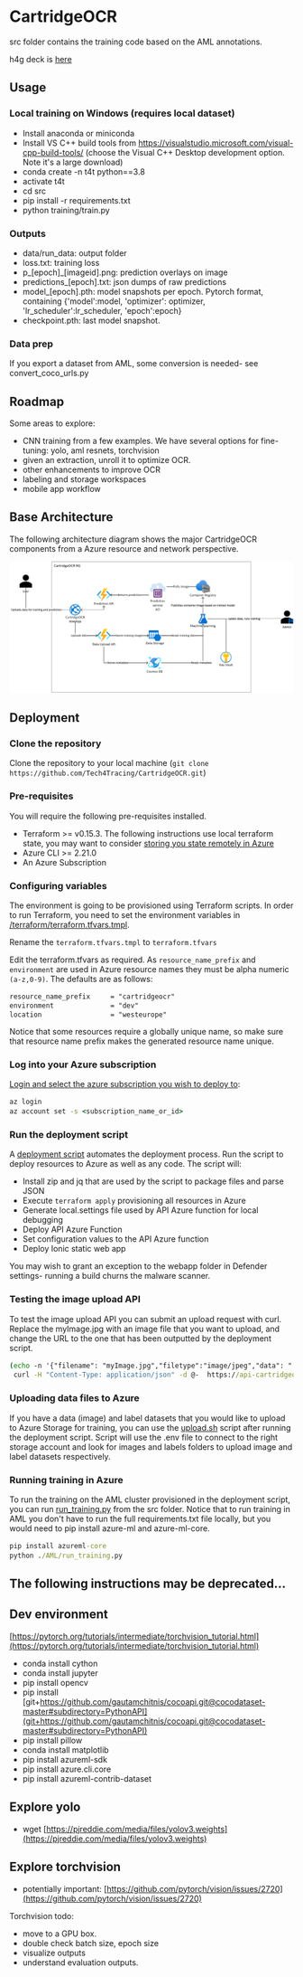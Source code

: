 # CartridgeOCR

src folder contains the training code based on the AML annotations.

h4g deck is [here](https://1drv.ms/p/s!Aq_TlvfieKvqu8t5DYBMbiD91PxE6Q?e=STaglB)

## Usage

### Local training on Windows (requires local dataset)

- Install anaconda or miniconda
- Install VS C++ build tools from https://visualstudio.microsoft.com/visual-cpp-build-tools/ (choose the Visual C++ Desktop development option. Note it's a large download)
- conda create -n t4t python==3.8
- activate t4t
- cd src
- pip install -r requirements.txt
- python training/train.py

### Outputs

- data/run_data: output folder
- loss.txt: training loss
- p_[epoch]_[imageid].png: prediction overlays on image
- predictions_[epoch].txt: json dumps of raw predictions
- model_[epoch].pth: model snapshots per epoch. Pytorch format, containing {'model':model, 'optimizer': optimizer, 'lr_scheduler':lr_scheduler, 'epoch':epoch}
- checkpoint.pth: last model snapshot.

### Data prep

If you export a dataset from AML, some conversion is needed- see convert_coco_urls.py

## Roadmap

Some areas to explore:

- CNN training from a few examples.  We have several options for fine-tuning: yolo, aml resnets, torchvision
- given an extraction, unroll it to optimize OCR.
- other enhancements to improve OCR
- labeling and storage workspaces
- mobile app workflow

## Base Architecture

The following architecture diagram shows the major CartridgeOCR components from a Azure resource and network perspective.

![architecture.png](./docs/assets/architecture.png)

## Deployment

### Clone the repository

Clone the repository to your local machine (`git clone https://github.com/Tech4Tracing/CartridgeOCR.git`)

### Pre-requisites

You will require the following pre-requisites installed.

- Terraform >= v0.15.3. The following instructions use local terraform state, you may want to consider [storing you state remotely in Azure](https://docs.microsoft.com/en-us/azure/developer/terraform/store-state-in-azure-storage)
- Azure CLI >= 2.21.0
- An Azure Subscription

### Configuring variables

The environment is going to be provisioned using Terraform scripts. In order to run Terraform, you need to set the environment variables in [/terraform/terraform.tfvars.tmpl](terraform/terraform.tfvars.tmpl).

Rename the `terraform.tfvars.tmpl` to `terraform.tfvars`

Edit the terraform.tfvars as required. As `resource_name_prefix` and `environment` are used in Azure resource names they must be alpha numeric `(a-z,0-9)`. The defaults are as follows:

```hcl
resource_name_prefix     = "cartridgeocr"
environment              = "dev"
location                 = "westeurope"
```

Notice that some resources require a globally unique name, so make sure that resource name prefix makes the generated resource name unique.

### Log into your Azure subscription

[Login and select the azure subscription you wish to deploy to](https://docs.microsoft.com/en-us/azure/developer/terraform/get-started-cloud-shell#set-the-current-azure-subscription):

```cmd
az login
az account set -s <subscription_name_or_id>
```

### Run the deployment script

A [deployment script](./deploy.sh) automates the deployment process. Run the script to deploy resources to Azure as well as any code.
The script will:

- Install zip and jq that are used by the script to package files and parse JSON
- Execute `terraform apply` provisioning all resources in Azure
- Generate local.settings file used by API Azure function for local debugging
- Deploy API Azure Function
- Set configuration values to the API Azure function
- Deploy Ionic static web app

You may wish to grant an exception to the webapp folder in Defender settings- running a build churns the malware scanner.

### Testing the image upload API

To test the image upload API you can submit an upload request with curl. Replace the myImage.jpg with an image file that you want to upload, and change the URL to the one that has been outputted by the deployment script.

```cmd
(echo -n '{"filename": "myImage.jpg","filetype":"image/jpeg","data": "'; base64 myImage.jpg; echo '"}') |
 curl -H "Content-Type: application/json" -d @-  https://api-cartridgeocr-dev.azurewebsites.net/api/image-upload
```

### Uploading data files to Azure

If you have a data (image) and label datasets that you would like to upload to Azure Storage for training, you can use the [upload.sh](./data/upload.sh) script after running the deployment script. Script will use the .env file to connect to the right storage account and look for images and labels folders to upload image and label datasets respectively.

### Running training in Azure

To run the training on the AML cluster provisioned in the deployment script, you can run [run_training.py](./src/AML/run_training.py) from the src folder. Notice that to run training in AML you don't have to run the full requirements.txt file locally, but you would need to pip install azure-ml and azure-ml-core.

```cmd
pip install azureml-core
python ./AML/run_training.py
```

## The following instructions may be deprecated...

## Dev environment

[https://pytorch.org/tutorials/intermediate/torchvision_tutorial.html](https://pytorch.org/tutorials/intermediate/torchvision_tutorial.html)

- conda install cython
- conda install jupyter
- pip install opencv
- pip install [git+https://github.com/gautamchitnis/cocoapi.git@cocodataset-master#subdirectory=PythonAPI](git+https://github.com/gautamchitnis/cocoapi.git@cocodataset-master#subdirectory=PythonAPI)
- pip install pillow
- conda install matplotlib
- pip install azureml-sdk
- pip install azure.cli.core
- pip install azureml-contrib-dataset

## Explore yolo

- wget [https://pjreddie.com/media/files/yolov3.weights](https://pjreddie.com/media/files/yolov3.weights)

## Explore torchvision

- potentially important: [https://github.com/pytorch/vision/issues/2720](https://github.com/pytorch/vision/issues/2720)

Torchvision todo:

- move to a GPU box.
- double check batch size, epoch size
- visualize outputs
- understand evaluation outputs.
